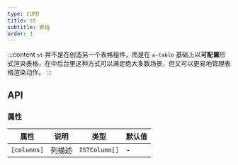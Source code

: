 ```yaml
---
type: CURD
title: st
subtitle: 表格
order: 1
---
```


:::content
`st` 并不是在创造另一个表格组件，而是在 `a-table` 基础上以**可配置**形式渲染表格，在中后台里这种方式可以满足绝大多数场景，但又可以更易地管理表格渲染动作。
:::

## API

### 属性

| 属性        | 说明   | 类型          | 默认值 |
| ----------- | ------ | ------------- | ------ |
| `[columns]` | 列描述 | `ISTColumn[]` | -      |
